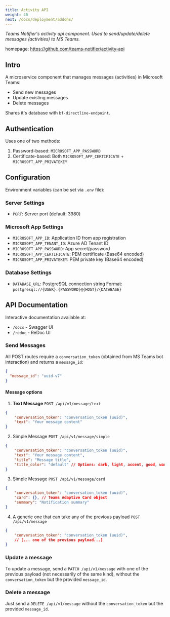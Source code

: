 ```yaml
---
title: Activity API
weight: 40
next: /docs/deployment/addons/
---
```


*Teams Notifier's activity api component. Used to send/update/delete messages (activities) to MS Teams.*

homepage: https://github.com/teams-notifier/activity-api

## Intro

A microservice component that manages messages (activities) in Microsoft Teams:
- Send new messages
- Update existing messages
- Delete messages

Shares it's database with `bf-directline-endpoint`.

## Authentication

Uses one of two methods:
1. Password-based: `MICROSOFT_APP_PASSWORD`
2. Certificate-based: Both `MICROSOFT_APP_CERTIFICATE` + `MICROSOFT_APP_PRIVATEKEY`

## Configuration

Environment variables (can be set via `.env` file):

### Server Settings
- `PORT`: Server port (default: 3980)

### Microsoft App Settings
- `MICROSOFT_APP_ID`: Application ID from app registration
- `MICROSOFT_APP_TENANT_ID`: Azure AD Tenant ID
- `MICROSOFT_APP_PASSWORD`: App secret/password
- `MICROSOFT_APP_CERTIFICATE`: PEM certificate (Base64 encoded)
- `MICROSOFT_APP_PRIVATEKEY`: PEM private key (Base64 encoded)

### Database Settings
- `DATABASE_URL`: PostgreSQL connection string
  Format: `postgresql://{USER}:{PASSWORD}@{HOST}/{DATABASE}`

## API Documentation

Interactive documentation available at:
- `/docs` - Swagger UI
- `/redoc` - ReDoc UI

### Send Messages

All POST routes require a `conversation_token` (obtained from MS Teams bot interaction) and returns a `message_id`:
```json
{
  "message_id": "uuid-v7"
}
```

#### Message options

1. **Text Message** `POST /api/v1/message/text`
```json
{
    "conversation_token": "conversation_token (uuid)",
    "text": "Your message content"
}
```

2. Simple Message `POST /api/v1/message/simple`
```json
{
    "conversation_token": "conversation_token (uuid)",
    "text": "Your message content",
    "title": "Message title",
    "title_color": "default" // Options: dark, light, accent, good, warning, attention
}
```

3. Simple Message `POST /api/v1/message/card`
```json
{
    "conversation_token": "conversation_token (uuid)",
    "card": {}, // Teams Adaptive Card object
    "summary": "Notification summary"
}
```

4. A generic one that can take any of the previous payload `POST /api/v1/message`
```json
{
    "conversation_token": "conversation_token (uuid)",
    // [... one of the previous payload...]
}
```

### Update a message

To update a message, send a `PATCH /api/v1/message` with one of the previous payload (not necessarily of the same kind), without the `conversation_token` but the provided `message_id`.

### Delete a message

Just send a `DELETE /api/v1/message` without the `conversation_token` but the provided `message_id`.
